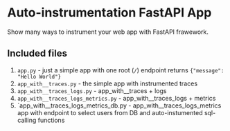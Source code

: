 # Auto-instrumentation FastAPI App

Show many ways to instrument your web app with FastAPI frawework.

## Included files

1. `app.py` - just a simple app with one root (`/`) endpoint returns `{"message": "Hello World"}`
2. `app_with__traces.py` - the simple app with instrumented traces
3. `app_with__traces_logs.py` - app_with__traces + logs
4. `app_with__traces_logs_metrics.py` - app_with__traces_logs + metrics
5. `app_with__traces_logs_metrics_db.py - app_with__traces_logs_metrics app with endpoint to select users from DB and auto-instumented sql-calling functions
